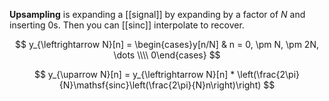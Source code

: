 **Upsampling** is expanding a [[signal]] by expanding by a factor of $N$ and inserting 0s. Then you can [[sinc]] interpolate to recover.

$$
y_{\leftrightarrow N}[n] = \begin{cases}y[n/N] & n = 0, \pm N, \pm 2N, \dots \\\\ 0\end{cases}
$$

$$
y_{\uparrow N}[n] = y_{\leftrightarrow N}[n] * \left(\frac{2\pi}{N}\mathsf{sinc}\left(\frac{2\pi}{N}n\right)\right)
$$